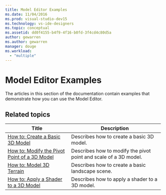 ```yaml
---
title: Model Editor Examples
ms.date: 11/04/2016
ms.prod: visual-studio-dev15
ms.technology: vs-ide-designers
ms.topic: conceptual
ms.assetid: dd0f4155-b4f9-4f16-b0fd-3f4cd4c80d5a
author: gewarren
ms.author: gewarren
manager: douge
ms.workload:
  - "multiple"
---
```

# Model Editor Examples

The articles in this section of the documentation contain examples that demonstrate how you can use the Model Editor.

## Related topics

|Title|Description|
|-----------|-----------------|
|[How to: Create a Basic 3D Model](../designers/how-to-create-a-basic-3-d-model.md)|Describes how to create a basic 3D model.|
|[How to: Modify the Pivot Point of a 3D Model](../designers/how-to-modify-the-pivot-point-of-a-3-d-model.md)|Describes how to modify the pivot point and scale of a 3D model.|
|[How to: Model 3D Terrain](../designers/how-to-model-3-d-terrain.md)|Describes how to create a basic landscape scene.|
|[How to: Apply a Shader to a 3D Model](../designers/how-to-apply-a-shader-to-a-3-d-model.md)|Describes how to apply a shader to a 3D model.|